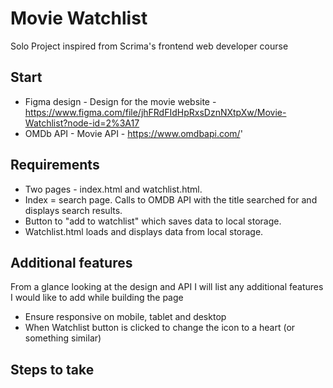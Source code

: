 # Movie Watchlist
Solo Project inspired from Scrima's frontend web developer course

## Start
- Figma design - Design for the movie website - https://www.figma.com/file/jhFRdFIdHpRxsDznNXtpXw/Movie-Watchlist?node-id=2%3A17
- OMDb API - Movie API - https://www.omdbapi.com/'

## Requirements
- Two pages - index.html and watchlist.html. 
- Index = search page.  Calls to OMDB API with the title searched for and displays search results. 
- Button to "add to watchlist" which saves data to local storage.  
- Watchlist.html loads and displays data from local storage.  

## Additional features
From a glance looking at the design and API I will list any additional features I would like to add while building the page
- Ensure responsive on mobile, tablet and desktop
- When Watchlist button is clicked to change the icon to a heart (or something similar)

## Steps to take
